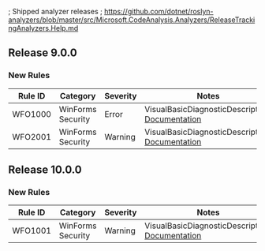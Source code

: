 ﻿; Shipped analyzer releases
; https://github.com/dotnet/roslyn-analyzers/blob/master/src/Microsoft.CodeAnalysis.Analyzers/ReleaseTrackingAnalyzers.Help.md

## Release 9.0.0

### New Rules
Rule ID | Category | Severity | Notes
--------|----------|----------|-------
WFO1000 | WinForms Security | Error | VisualBasicDiagnosticDescriptors, [Documentation](https://aka.ms/winforms-warnings/wfo1000)
WFO2001 | WinForms Security | Warning | VisualBasicDiagnosticDescriptors, [Documentation](https://aka.ms/winforms-warnings/wfo2001)

## Release 10.0.0

### New Rules

Rule ID | Category | Severity | Notes
--------|----------|----------|-------
WFO1001 | WinForms Security | Warning | VisualBasicDiagnosticDescriptors, [Documentation](https://aka.ms/winforms-warnings/wfo1001)